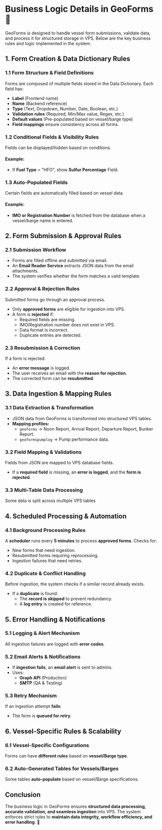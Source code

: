 # Business Logic Details in GeoForms 🔎

GeoForms is designed to handle vessel form submissions, validate data, and process it for structured storage in VPS. Below are the key business rules and logic implemented in the system.

## 1. Form Creation & Data Dictionary Rules
### 1.1 Form Structure & Field Definitions
Forms are composed of multiple fields stored in the Data Dictionary.
Each field has:
- **Label** (Frontend name)
- **Name** (Backend reference)
- **Type** (Text, Dropdown, Number, Date, Boolean, etc.)
- **Validation rules** (Required, Min/Max value, Regex, etc.)
- **Default values** (Pre-populated based on vessel/barge type)
- **Field mappings** ensure consistency across all forms.
### 1.2 Conditional Fields & Visibility Rules
Fields can be displayed/hidden based on conditions.
#### Example:
- If **Fuel Type** = "HFO", show **Sulfur Percentage** Field.
### 1.3 Auto-Populated Fields
Certain fields are automatically filled based on vessel data.
#### Example:
- **IMO or Registration Number** is fetched from the database when a vessel/barge name is entered.

## 2. Form Submission & Approval Rules
### 2.1 Submission Workflow
- Forms are filled offline and submitted via email.
- An **Email Reader Service** extracts JSON data from the email attachments.
- The system verifies whether the form matches a valid template.
### 2.2 Approval & Rejection Rules
Submitted forms go through an approval process.
- Only **approved forms** are eligible for ingestion into VPS.
- A form is **rejected** if:
  - Required fields are missing.
  - IMO/Registration number does not exist in VPS.
  - Data format is incorrect.
  - Duplicate entries are detected.
### 2.3 Resubmission & Correction
If a form is rejected:
- An **error message** is logged.
- The user receives an email with the **reason for rejection**.
- The corrected form can be **resubmitted**.

## 3. Data Ingestion & Mapping Rules
### 3.1 Data Extraction & Transformation
- JSON data from GeoForms is transformed into structured VPS tables.
- **Mapping profiles:**
  - `geoforms` → Noon Report, Arrival Report, Departure Report, Bunker Report.
  - `geoformspumplog` → Pump performance data.
### 3.2 Field Mapping & Validations
Fields from JSON are mapped to VPS database fields.
- If a **required field** is missing, an **error is logged**, and the **form is rejected**.
### 3.3 Multi-Table Data Processing
Some data is split across multiple VPS tables

## 4. Scheduled Processing & Automation
### 4.1 Background Processing Rules
A **scheduler** runs every **5 minutes** to process **approved forms**.
Checks for:
- New forms that need ingestion.
- Resubmitted forms requiring reprocessing.
- Ingestion failures that need retries.
### 4.2 Duplicate & Conflict Handling
Before ingestion, the system checks if a similar record already exists.
- If a **duplicate** is found:
  - The **record is skipped** to prevent redundancy.
  - A **log entry** is created for reference.

## 5. Error Handling & Notifications
### 5.1 Logging & Alert Mechanism
All ingestion failures are logged with **error codes**.
### 5.2 Email Alerts & Notifications
- If **ingestion fails**, an **email alert** is sent to admins.
- Uses:
  - **Graph API** (Production)
  - **SMTP** (QA & Testing)
### 5.3 Retry Mechanism
If an ingestion attempt **fails**:
- The form is **queued for retry**.

## 6. Vessel-Specific Rules & Scalability
### 6.1 Vessel-Specific Configurations
Forms can have **different rules** based on **vessel/Barge type**.
### 6.2 Auto-Generated Tables for Vessels/Barges
Some tables **auto-populate** based on vessel/Barge specifications.
  
## Conclusion
The business logic in GeoForms ensures **structured data processing, accurate validation, and seamless ingestion** into VPS. The system enforces strict rules to **maintain data integrity, workflow efficiency, and error handling**. 🚀

